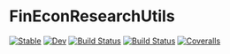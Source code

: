 # FinEconResearchUtils

[![Stable](https://img.shields.io/badge/docs-stable-blue.svg)](https://tbeason.github.io/FinEconResearchUtils.jl/stable)
[![Dev](https://img.shields.io/badge/docs-dev-blue.svg)](https://tbeason.github.io/FinEconResearchUtils.jl/dev)
[![Build Status](https://travis-ci.com/tbeason/FinEconResearchUtils.jl.svg?branch=master)](https://travis-ci.com/tbeason/FinEconResearchUtils.jl)
[![Build Status](https://ci.appveyor.com/api/projects/status/github/tbeason/FinEconResearchUtils.jl?svg=true)](https://ci.appveyor.com/project/tbeason/FinEconResearchUtils-jl)
[![Coveralls](https://coveralls.io/repos/github/tbeason/FinEconResearchUtils.jl/badge.svg?branch=master)](https://coveralls.io/github/tbeason/FinEconResearchUtils.jl?branch=master)
